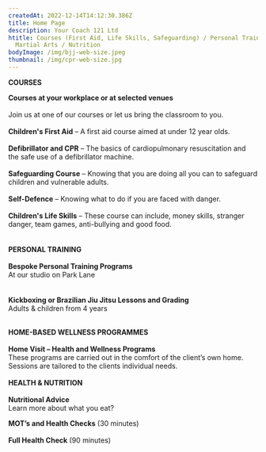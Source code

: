 ```yaml
---
createdAt: 2022-12-14T14:12:30.386Z
title: Home Page
description: Your Coach 121 Ltd
htitle: Courses (First Aid, Life Skills, Safeguarding) / Personal Training /
  Martial Arts / Nutrition
bodyImage: /img/bjj-web-size.jpeg
thumbnail: /img/cpr-web-size.jpg
---
```

**C﻿OURSES**

**Courses at your workplace or at selected venues**\
\
Join us at one of our courses or let us bring the classroom to you.\
\
**Children's First Aid** – A first aid course aimed at under 12 year olds.\
\
**Defibrillator and CPR** – The basics of cardiopulmonary resuscitation and the safe use of a defibrillator machine.\
\
**Safeguarding Course** – Knowing that you are doing all you can to safeguard children and vulnerable adults.\
\
**Self-Defence** – Knowing what to do if you are faced with danger.\
\
**Children's Life Skills** – These course can include, money skills, stranger danger, team games, anti-bullying and good food.\
\
\
**P﻿ERSONAL TRAINING** \
\
**Bespoke Personal Training Programs**\
At our studio on Park Lane\
\
\
**Kickboxing or Brazilian Jiu Jitsu Lessons and Grading**\
Adults & children from 4 years

\
**H﻿OME-BASED WELLNESS PROGRAMMES**\
\
**Home Visit – Health and Wellness Programs**\
These programs are carried out in the comfort of the client’s own home. Sessions are tailored to the clients individual needs.\
\
**H﻿EALTH & NUTRITION**\
\
**Nutritional Advice**\
Learn more about what you eat?

**MOT’s and Health Checks** (30 minutes)\
\
**Full Health Check** (90 minutes)